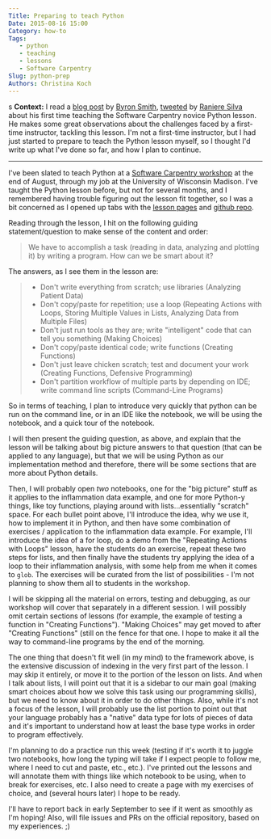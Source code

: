 ```yaml
---
Title: Preparing to teach Python
Date: 2015-08-16 15:00
Category: how-to
Tags: 
   - python
   - teaching
   - lessons
   - Software Carpentry
Slug: python-prep
Authors: Christina Koch
---
```

s
**Context:** I read a [blog post](http://blog.byronjsmith.com/swc-python-lesson.html) by [Byron Smith](https://twitter.com/ByronJSmith), [tweeted](https://twitter.com/rgaiacs/status/632519587679084544) by [Raniere Silva](https://twitter.com/rgaiacs) about his first time teaching the Software Carpentry novice Python lesson.  He makes some great observations about the challenges 
faced by a first-time instructor, tackling this lesson.  I'm not a first-time instructor, but I had just started to prepare to teach the Python lesson myself, so I thought I'd write up what I've done so far, and how I plan to 
continue.  

<hr>

I've been slated to teach Python at a [Software Carpentry workshop](http://uw-madison-aci.github.io/2015-08-26-uw-madison/) at the 
end of August, through my job at the University of Wisconsin Madison.  I've 
taught the Python lesson before, but not for several months, and I remembered 
having trouble figuring out the lesson fit together, so I was a bit 
concerned as I opened up tabs with the [lesson pages](http://swcarpentry.github.io/python-novice-inflammation/) and [github repo](https://github.com/swcarpentry/python-novice-inflammation).  

Reading through the lesson, I hit on the following guiding statement/question to make sense of the content 
and order: 

> We have to accomplish a task (reading in data, analyzing and plotting it)
> by writing a program.  How can we be smart about it?

The answers, as I see them in the lesson are: 
> * Don't write everything from scratch; use libraries (Analyzing Patient Data)
> * Don't copy/paste for repetition; use a loop (Repeating Actions with Loops, Storing Multiple Values in Lists, Analyzing Data from Multiple Files)
> * Don't just run tools as they are; write "intelligent" code that can tell you something (Making Choices)
> * Don't copy/paste identical code; write functions (Creating Functions)
> * Don't just leave chicken scratch; test and document your work (Creating Functions, Defensive Programming)
> * Don't partition workflow of multiple parts by depending on IDE; write command line scripts (Command-Line Programs)

So in terms of teaching, 
I plan to introduce very quickly that python can be run on the command line, 
or in an IDE like the notebook, we will be using the notebook, and a quick tour 
of the notebook.  

I will then present the guiding question, as above, and explain that the lesson 
will be talking about big picture answers to that question (that can be applied 
to any language), but that we will be using Python as our implementation method 
and therefore, there will be some sections that are more about Python details.  

Then, I will probably open *two* notebooks, one for the "big picture" stuff as 
it applies to the inflammation data example, and one for more Python-y things, 
like toy functions, playing around with lists...essentially "scratch" space.  For 
each bullet point above, I'll introduce the idea, why we use it, how to 
implement it in Python, and then have some combination of exercises / application 
to the inflammation data example.  For example, I'll introduce the idea of a 
for loop, do a demo from the "Repeating Actions with Loops" lesson, have the 
students do an exercise, repeat these two steps for lists, and then finally have the students 
try applying the idea of a loop to their inflammation analysis, with some help from me 
when it comes to `glob`.  The exercises will be curated from the list 
of possibilities - I'm not planning to show them all to students in the
workshop. 

I will be skipping all the material on errors, testing and debugging, as our 
workshop will cover that separately in a different session. I will possibly 
omit certain sections of lessons (for example, the example of testing a function in 
"Creating Functions").  "Making Choices" may get moved to after "Creating Functions" 
(still on the fence for that one.   I hope to make it 
all the way to command-line programs by the end of the morning.  

The one thing that doesn't fit well 
(in my mind) to the 
framework above, is the extensive discussion of indexing in the very first part of 
the lesson.  I may skip it entirely, or move it to the portion of the lesson on 
lists.  And when I talk about lists, I will point out that it is a sidebar to 
our main goal (making smart choices about how we solve this task using our programming skills), but we need to know about it in order to 
do other things.  Also, while it's not a focus of the lesson, I will probably 
use the list portion to point out that your language probably has a "native" 
data type for lots of pieces of data and it's important to understand how at 
least the base type works in order to program effectively.  

I'm planning to do a practice run this week
(testing if it's worth it to juggle 
two notebooks, how long the typing will take if I expect people to follow me, 
where I need to cut and paste, etc., etc.).  I've printed out the lessons and will 
annotate them with things like which notebook to be using, when to break for 
exercises, etc.  I also need to create a page with my exercises of choice, and 
(several hours later) I hope to be ready.  

I'll have to report back in early September to see if it went as smoothly 
as I'm hoping!  Also, will file issues and PRs on the official repository, 
based on my experiences.  ;)  